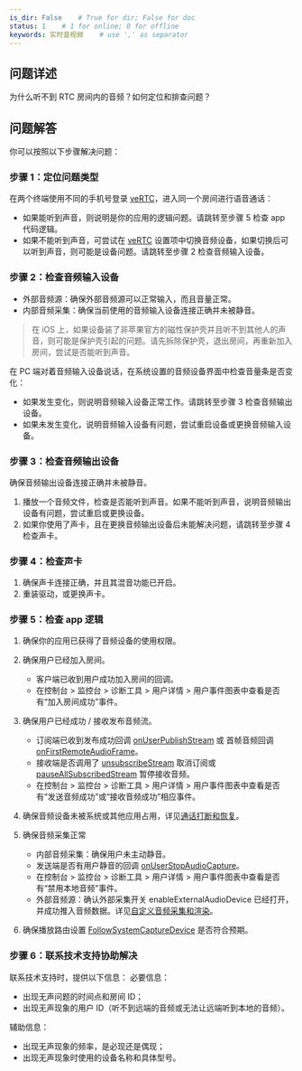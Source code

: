 ```yaml
---
is_dir: False    # True for dir; False for doc
status: 1    # 1 for online; 0 for offline
keywords: 实时音视频    # use ',' as separator
---
```


## 问题详述

为什么听不到 RTC 房间内的音频？如何定位和排查问题？

## 问题解答

你可以按照以下步骤解决问题：

### 步骤 1：定位问题类型

在两个终端使用不同的手机号登录 [veRTC](https://rtc.demo.volcengine.com/solution/meeting/login)，进入同一个房间进行语音通话：

  - 如果能听到声音，则说明是你的应用的逻辑问题。请跳转至步骤 5 检查 app 代码逻辑。
  - 如果不能听到声音，可尝试在 [veRTC](https://rtc.demo.volcengine.com/solution/meeting/login) 设置项中切换音频设备，如果切换后可以听到声音，则可能是设备问题。请跳转至步骤 2 检查音频输入设备。

### 步骤 2：检查音频输入设备

  - 外部音频源：确保外部音频源可以正常输入，而且音量正常。
  - 内部音频采集：确保当前使用的音频输入设备连接正确并未被静音。

> 在 iOS 上，如果设备装了非苹果官方的磁性保护壳并且听不到其他人的声音，则可能是保护壳引起的问题。请先拆除保护壳，退出房间，再重新加入房间，尝试是否能听到声音。

在 PC 端对着音频输入设备说话，在系统设置的音频设备界面中检查音量条是否变化：

  - 如果发生变化，则说明音频输入设备正常工作。请跳转至步骤 3 检查音频输出设备。
  - 如果未发生变化，说明音频输入设备有问题，尝试重启设备或更换音频输入设备。

### 步骤 3：检查音频输出设备

确保音频输出设备连接正确并未被静音。

1. 播放一个音频文件，检查是否能听到声音。如果不能听到声音，说明音频输出设备有问题，尝试重启或更换设备。
2. 如果你使用了声卡，且在更换音频输出设备后未能解决问题，请跳转至步骤 4 检查声卡。

### 步骤 4：检查声卡

1. 确保声卡连接正确，并且其混音功能已开启。
2. 重装驱动，或更换声卡。

### 步骤 5：检查 app 逻辑

1. 确保你的应用已获得了音频设备的使用权限。
2. 确保用户已经加入房间。

   - 客户端已收到用户成功加入房间的回调。
   - 在控制台 > 监控台 > 诊断工具 > 用户详情 > 用户事件图表中查看是否有“加入房间成功”事件。

3. 确保用户已经成功 / 接收发布音频流。

   - 订阅端已收到发布成功回调 [onUserPublishStream](70081.md#IRTCRoomEventHandler-onuserpublishstream) 或 首帧音频回调 [onFirstRemoteAudioFrame](70081.md#IRTCVideoEventHandler-onfirstremoteaudioframe)。
   - 接收端是否调用了 [unsubscribeStream](70080.md#RTCRoom-unsubscribestream) 取消订阅或 [pauseAllSubscribedStream](70080.md#RTCRoom-pauseallsubscribedstream) 暂停接收音频。
   - 在控制台 > 监控台 > 诊断工具 > 用户详情 > 用户事件图表中查看是否有“发送音频成功”或“接收音频成功”相应事件。

4. 确保音频设备未被系统或其他应用占用，详见[通话打断和恢复](111590)。
5. 确保音频采集正常

   - 内部音频采集：确保用户未主动静音。
   	- 发送端是否有用户静音的回调 [onUserStopAudioCapture](70081.md#IRTCVideoEventHandler-onuserstopaudiocapture)。 
   	- 在控制台 > 监控台 > 诊断工具 > 用户详情 > 用户事件图表中查看是否有“禁用本地音频”事件。
   - 外部音频源：确认外部采集开关 enableExternalAudioDevice 已经打开，并成功推入音频数据。详见[自定义音频采集和渲染](96197)。

6. 确保播放路由设置 [FollowSystemCaptureDevice](70095.md#followsystemcapturedevice) 是否符合预期。

### 步骤 6：联系技术支持协助解决

联系技术支持时，提供以下信息：
必要信息：

   - 出现无声问题的时间点和房间 ID；
   - 出现无声现象的用户 ID（听不到远端的音频或无法让远端听到本地的音频）。

辅助信息：

   - 出现无声现象的频率，是必现还是偶现；
   - 出现无声现象时使用的设备名称和具体型号。

